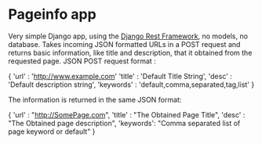 # Pageinfo app

Very simple Django app, using the [Django Rest Framework](http://www.django-rest-framework.org), no models, no database.
Takes incoming JSON formatted URLs in a POST request and returns basic information, like title and description, that it obtained from the requested page.
JSON POST request format :

{
  'url' : 'http://www.example.com'
  'title' : 'Default Title String',
  'desc' : 'Default description string',
  'keywords' : 'default,comma,separated,tag,list'
}
  
The information is returned in the same JSON format:

{
  'url'   : "http://SomePage.com",
  'title' : "The Obtained Page Title",
  'desc'  : "The Obtained page description",
  'keywords': "Comma separated list of page keyword or default" 
}


